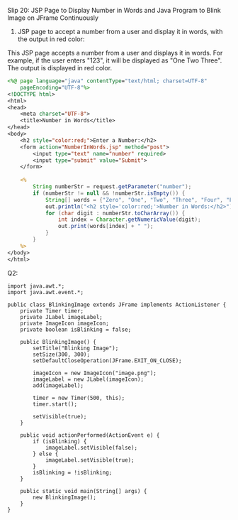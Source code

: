 Slip 20: JSP Page to Display Number in Words and Java Program to Blink Image on JFrame Continuously

1. JSP page to accept a number from a user and display it in words, with the output in red color:

This JSP page accepts a number from a user and displays it in words. For example, if the user enters "123", it will be displayed as "One Two Three". The output is displayed in red color.

```jsp
<%@ page language="java" contentType="text/html; charset=UTF-8"
    pageEncoding="UTF-8"%>
<!DOCTYPE html>
<html>
<head>
    <meta charset="UTF-8">
    <title>Number in Words</title>
</head>
<body>
    <h2 style="color:red;">Enter a Number:</h2>
    <form action="NumberInWords.jsp" method="post">
        <input type="text" name="number" required>
        <input type="submit" value="Submit">
    </form>
    
    <%
        String numberStr = request.getParameter("number");
        if (numberStr != null && !numberStr.isEmpty()) {
            String[] words = {"Zero", "One", "Two", "Three", "Four", "Five", "Six", "Seven", "Eight", "Nine"};
            out.println("<h2 style='color:red;'>Number in Words:</h2>");
            for (char digit : numberStr.toCharArray()) {
                int index = Character.getNumericValue(digit);
                out.print(words[index] + " ");
            }
        }
    %>
</body>
</html>
```
Q2:
```import javax.swing.*;
import java.awt.*;
import java.awt.event.*;

public class BlinkingImage extends JFrame implements ActionListener {
    private Timer timer;
    private JLabel imageLabel;
    private ImageIcon imageIcon;
    private boolean isBlinking = false;

    public BlinkingImage() {
        setTitle("Blinking Image");
        setSize(300, 300);
        setDefaultCloseOperation(JFrame.EXIT_ON_CLOSE);

        imageIcon = new ImageIcon("image.png");
        imageLabel = new JLabel(imageIcon);
        add(imageLabel);

        timer = new Timer(500, this);
        timer.start();

        setVisible(true);
    }

    public void actionPerformed(ActionEvent e) {
        if (isBlinking) {
            imageLabel.setVisible(false);
        } else {
            imageLabel.setVisible(true);
        }
        isBlinking = !isBlinking;
    }

    public static void main(String[] args) {
        new BlinkingImage();
    }
}
```
